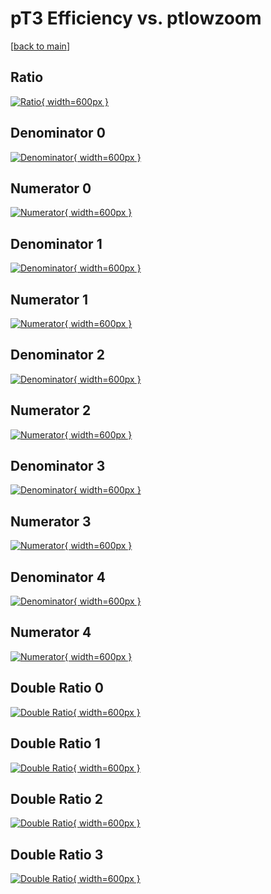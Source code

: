 # pT3 Efficiency vs. ptlowzoom

[[back to main](./)]



## Ratio

[![Ratio](../mtv/var/pT3_loweta_0_0_eff_ptlowzoom.png){ width=600px }](../mtv/var/pT3_loweta_0_0_eff_ptlowzoom.pdf)

## Denominator 0

[![Denominator](../mtv/den/pT3_loweta_0_0_eff_ptlowzoom_den0.png){ width=600px }](../mtv/den/pT3_loweta_0_0_eff_ptlowzoom_den0.pdf)

## Numerator 0

[![Numerator](../mtv/num/pT3_loweta_0_0_eff_ptlowzoom_num0.png){ width=600px }](../mtv/num/pT3_loweta_0_0_eff_ptlowzoom_num0.pdf)

## Denominator 1

[![Denominator](../mtv/den/pT3_loweta_0_0_eff_ptlowzoom_den1.png){ width=600px }](../mtv/den/pT3_loweta_0_0_eff_ptlowzoom_den1.pdf)

## Numerator 1

[![Numerator](../mtv/num/pT3_loweta_0_0_eff_ptlowzoom_num1.png){ width=600px }](../mtv/num/pT3_loweta_0_0_eff_ptlowzoom_num1.pdf)

## Denominator 2

[![Denominator](../mtv/den/pT3_loweta_0_0_eff_ptlowzoom_den2.png){ width=600px }](../mtv/den/pT3_loweta_0_0_eff_ptlowzoom_den2.pdf)

## Numerator 2

[![Numerator](../mtv/num/pT3_loweta_0_0_eff_ptlowzoom_num2.png){ width=600px }](../mtv/num/pT3_loweta_0_0_eff_ptlowzoom_num2.pdf)

## Denominator 3

[![Denominator](../mtv/den/pT3_loweta_0_0_eff_ptlowzoom_den3.png){ width=600px }](../mtv/den/pT3_loweta_0_0_eff_ptlowzoom_den3.pdf)

## Numerator 3

[![Numerator](../mtv/num/pT3_loweta_0_0_eff_ptlowzoom_num3.png){ width=600px }](../mtv/num/pT3_loweta_0_0_eff_ptlowzoom_num3.pdf)

## Denominator 4

[![Denominator](../mtv/den/pT3_loweta_0_0_eff_ptlowzoom_den4.png){ width=600px }](../mtv/den/pT3_loweta_0_0_eff_ptlowzoom_den4.pdf)

## Numerator 4

[![Numerator](../mtv/num/pT3_loweta_0_0_eff_ptlowzoom_num4.png){ width=600px }](../mtv/num/pT3_loweta_0_0_eff_ptlowzoom_num4.pdf)

## Double Ratio 0

[![Double Ratio](../mtv/ratio/pT3_loweta_0_0_eff_ptlowzoom_ratio0.png){ width=600px }](../mtv/ratio/pT3_loweta_0_0_eff_ptlowzoom_ratio0.pdf)

## Double Ratio 1

[![Double Ratio](../mtv/ratio/pT3_loweta_0_0_eff_ptlowzoom_ratio1.png){ width=600px }](../mtv/ratio/pT3_loweta_0_0_eff_ptlowzoom_ratio1.pdf)

## Double Ratio 2

[![Double Ratio](../mtv/ratio/pT3_loweta_0_0_eff_ptlowzoom_ratio2.png){ width=600px }](../mtv/ratio/pT3_loweta_0_0_eff_ptlowzoom_ratio2.pdf)

## Double Ratio 3

[![Double Ratio](../mtv/ratio/pT3_loweta_0_0_eff_ptlowzoom_ratio3.png){ width=600px }](../mtv/ratio/pT3_loweta_0_0_eff_ptlowzoom_ratio3.pdf)

